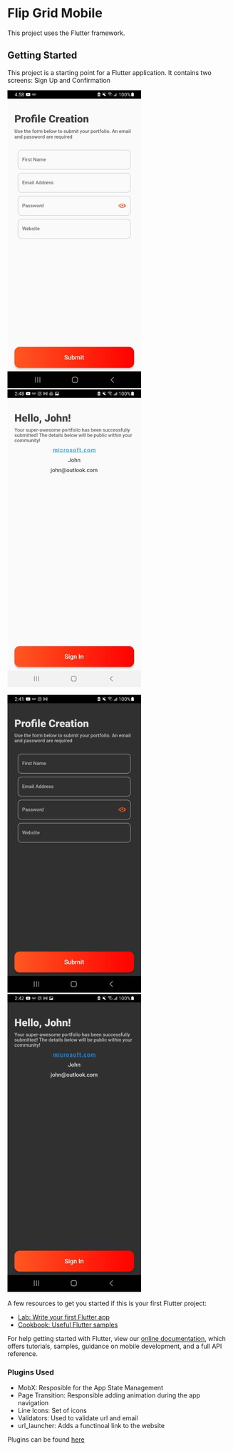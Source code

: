 # Flip Grid Mobile

This project uses the Flutter framework.
## Getting Started

This project is a starting point for a Flutter application. It contains two screens: Sign Up and Confirmation

![Signup View](./assets/img/signup.jpg)
![Confirmation View](./assets/img/confirmation.jpg)

![Signup View Dark](./assets/img/signup_dark.jpg)
![Confirmation View Dark](./assets/img/confirmation_dark.jpg)


A few resources to get you started if this is your first Flutter project:

- [Lab: Write your first Flutter app](https://flutter.dev/docs/get-started/codelab)
- [Cookbook: Useful Flutter samples](https://flutter.dev/docs/cookbook)

For help getting started with Flutter, view our
[online documentation](https://flutter.dev/docs), which offers tutorials,
samples, guidance on mobile development, and a full API reference.

### Plugins Used

* MobX: Resposible for the App State Management
* Page Transition: Responsible adding animation during the app navigation
* Line Icons: Set of icons
* Validators: Used to validate url and email
* url_launcher: Adds a functinoal link to the website

Plugins can be found [here](https://pub.dev/)
